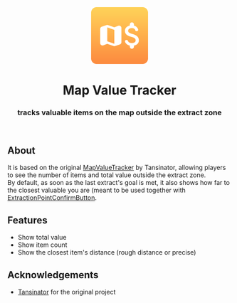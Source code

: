 <p align="center" style="text-align: center">
  <a href="https://github.com/LukenSkyne/REPO-MapValueTracker">
    <img alt="Map Value Tracker Logo" src="icon.png" width="128" height="128" />
  </a>
</p>

<h1 align="center">Map Value Tracker</h1>
<h3 align="center">tracks valuable items on the map outside the extract zone</h3>
<br>

## About

It is based on the original [MapValueTracker](https://thunderstore.io/c/repo/p/Tansinator/Map_Value_Tracker/) by Tansinator, allowing players to see the number of items and total value outside the extract zone.  
By default, as soon as the last extract's goal is met, it also shows how far to the closest valuable you are (meant to be used together with [ExtractionPointConfirmButton](https://thunderstore.io/c/repo/p/Zehs/ExtractionPointConfirmButton/).

## Features

* Show total value
* Show item count
* Show the closest item's distance (rough distance or precise)

## Acknowledgements

* [Tansinator](https://github.com/tansinator) for the original project
